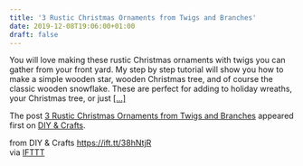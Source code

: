 ```yaml
---
title: '3 Rustic Christmas Ornaments from Twigs and Branches'
date: 2019-12-08T19:06:00+01:00
draft: false
---
```


You will love making these rustic Christmas ornaments with twigs you can gather from your front yard. My step by step tutorial will show you how to make a simple wooden star, wooden Christmas tree, and of course the classic wooden snowflake. These are perfect for adding to holiday wreaths, your Christmas tree, or just [\[...\]](https://www.diyncrafts.com/72846/holidays/christmas/rustic-christmas-ornaments)

The post [3 Rustic Christmas Ornaments from Twigs and Branches](https://www.diyncrafts.com/72846/holidays/christmas/rustic-christmas-ornaments) appeared first on [DIY & Crafts](https://www.diyncrafts.com).

  
  
from DIY & Crafts https://ift.tt/38hNtjR  
via [IFTTT](https://ifttt.com/?ref=da&site=blogger)